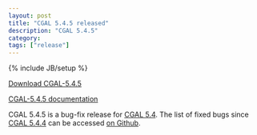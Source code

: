 ```yaml
---
layout: post
title: "CGAL 5.4.5 released"
description: "CGAL 5.4.5"
category:
tags: ["release"]
---
```

{% include JB/setup %}

<i class="glyphicon glyphicon-download"></i>
<a href="https://github.com/CGAL/cgal/releases/tag/v5.4.5">Download CGAL-5.4.5</a>

<i class="glyphicon glyphicon-book"></i>
<a href="https://doc.cgal.org/5.4.5/Manual/index.html">CGAL-5.4.5 documentation</a>

<p>CGAL 5.4.5 is a bug-fix release for <a href="../../../../2022/01/31/cgal54">CGAL 5.4</a>.
The list of fixed bugs since <a href="../../../../2023/02/28/cgal5.4.4/">CGAL 5.4.4</a>
can be accessed <a href="https://github.com/CGAL/cgal/issues?q=label%3AMerged_in_5.4.5+-label%3AMerged_in_5.4.4">on Github</a>.</p>
